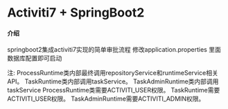 # Activiti7 + SpringBoot2

#### 介绍
springboot2集成activiti7实现的简单审批流程
修改application.properties 里面数据库配置即可启动

注:
ProcessRuntime类内部最终调用repositoryService和runtimeService相关API。
TaskRuntime类内部调用taskService。
TaskAdminRuntime类内部调用taskService
ProcessRuntime类需要ACTIVITI_USER权限。
TaskRuntime需要ACTIVITI_USER权限。
TaskAdminRuntime需要ACTIVITI_ADMIN权限。